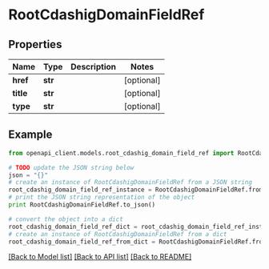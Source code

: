 # RootCdashigDomainFieldRef


## Properties
Name | Type | Description | Notes
------------ | ------------- | ------------- | -------------
**href** | **str** |  | [optional] 
**title** | **str** |  | [optional] 
**type** | **str** |  | [optional] 

## Example

```python
from openapi_client.models.root_cdashig_domain_field_ref import RootCdashigDomainFieldRef

# TODO update the JSON string below
json = "{}"
# create an instance of RootCdashigDomainFieldRef from a JSON string
root_cdashig_domain_field_ref_instance = RootCdashigDomainFieldRef.from_json(json)
# print the JSON string representation of the object
print RootCdashigDomainFieldRef.to_json()

# convert the object into a dict
root_cdashig_domain_field_ref_dict = root_cdashig_domain_field_ref_instance.to_dict()
# create an instance of RootCdashigDomainFieldRef from a dict
root_cdashig_domain_field_ref_from_dict = RootCdashigDomainFieldRef.from_dict(root_cdashig_domain_field_ref_dict)
```
[[Back to Model list]](../README.md#documentation-for-models) [[Back to API list]](../README.md#documentation-for-api-endpoints) [[Back to README]](../README.md)


